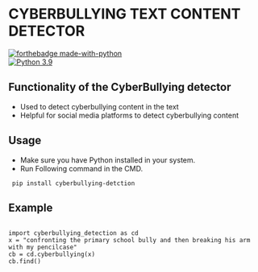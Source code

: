 # CYBERBULLYING TEXT CONTENT DETECTOR

[![forthebadge made-with-python](http://ForTheBadge.com/images/badges/made-with-python.svg)](https://www.python.org/)                 
[![Python 3.9](https://img.shields.io/badge/python-3.9-blue.svg)](https://www.python.org/downloads/release/python-390/)   


## Functionality of the CyberBullying detector

- Used to detect cyberbullying content in the text
- Helpful for social media platforms to detect cyberbullying content

## Usage

- Make sure you have Python installed in your system.
- Run Following command in the CMD.
 ```
  pip install cyberbullying-detction
  ```
## Example

 ```

import cyberbullying_detection as cd
x = "confronting the primary school bully and then breaking his arm with my pencilcase"
cb = cd.cyberbullying(x)
cb.find()
  ```


